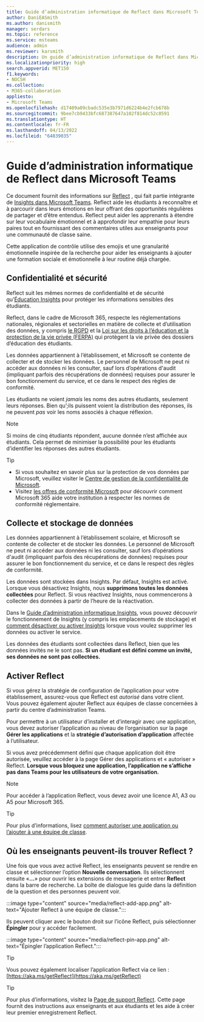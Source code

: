 ```yaml
---
title: Guide d’administration informatique de Reflect dans Microsoft Teams
author: DaniEASmith
ms.author: danismith
manager: serdars
ms.topic: reference
ms.service: msteams
audience: admin
ms.reviewer: karsmith
description: Un guide d’administration informatique de Reflect dans Microsoft Teams pour l’éducation.
ms.localizationpriority: high
search.appverid: MET150
f1.keywords:
- NOCSH
ms.collection:
- M365-collaboration
appliesto:
- Microsoft Teams
ms.openlocfilehash: d17409a09cbadc535e3b7971d6224b4e2fcb678b
ms.sourcegitcommit: 9bee7cb9433bfc687387647a102f814dc52c8591
ms.translationtype: HT
ms.contentlocale: fr-FR
ms.lasthandoff: 04/13/2022
ms.locfileid: "64839035"
---
```

# <a name="it-admin-guide-to-reflect-in-microsoft-teams"></a>Guide d’administration informatique de Reflect dans Microsoft Teams

Ce document fournit des informations sur [Reflect](https://aka.ms/reflect) , qui fait partie intégrante de [Insights dans Microsoft Teams](class-insights.md). Reflect aide les étudiants à reconnaître et à parcourir dans leurs émotions en leur offrant des opportunités régulières de partager et d’être entendus. Reflect peut aider les apprenants à étendre sur leur vocabulaire émotionnel et à approfondir leur empathie pour leurs paires tout en fournissant des commentaires utiles aux enseignants pour une communauté de classe saine.

Cette application de contrôle utilise des emojis et une granularité émotionnelle inspirée de la recherche pour aider les enseignants à ajouter une formation sociale et émotionnelle à leur routine déjà chargée.


## <a name="privacy-and-security"></a>Confidentialité et sécurité
Reflect suit les mêmes normes de confidentialité et de sécurité qu’[Éducation Insights](class-insights.md) pour protéger les informations sensibles des étudiants.

Reflect, dans le cadre de Microsoft 365, respecte les réglementations nationales, régionales et sectorielles en matière de collecte et d’utilisation des données, y compris [le RGPD](/compliance/regulatory/gdpr) et la [Loi sur les droits à l’éducation et la protection de la vie privée (FERPA)](/compliance/regulatory/offering-ferpa) qui protègent la vie privée des dossiers d’éducation des étudiants.

Les données appartiennent à l’établissement, et Microsoft se contente de collecter et de stocker les données. Le personnel de Microsoft ne peut ni accéder aux données ni les consulter, sauf lors d’opérations d'audit (impliquant parfois des récupérations de données) requises pour assurer le bon fonctionnement du service, et ce dans le respect des règles de conformité.

Les étudiants ne voient *jamais* les noms des autres étudiants, seulement leurs réponses. Bien qu’;ils puissent voient la distribution des réponses, ils ne peuvent *pas* voir les noms associés à chaque réflexion. 

> [!NOTE]
> Si moins de cinq étudiants répondent, aucune donnée n’est affichée aux étudiants. Cela permet de minimiser la possibilité pour les étudiants d’identifier les réponses des autres étudiants.

> [!TIP]
> * Si vous souhaitez en savoir plus sur la protection de vos données par Microsoft, veuillez visiter le [Centre de gestion de la confidentialité de Microsoft](https://www.microsoft.com/trust-center).
> * Visitez [les offres de conformité Microsoft](/compliance/regulatory/offering-home) pour découvrir comment Microsoft 365 aide votre institution à respecter les normes de conformité réglementaire.

## <a name="data-collection-and-storage"></a>Collecte et stockage de données
Les données appartiennent à l’établissement scolaire, et Microsoft se contente de collecter et de stocker les données. Le personnel de Microsoft ne peut ni accéder aux données ni les consulter, sauf lors d’opérations d'audit (impliquant parfois des récupérations de données) requises pour assurer le bon fonctionnement du service, et ce dans le respect des règles de conformité.

Les données sont stockées dans Insights. Par défaut, Insights est activé. Lorsque vous désactivez Insights, nous **supprimons toutes les données collectées** pour Reflect. Si vous réactivez Insights, nous commencerons à collecter des données à partir de l’heure de la réactivation.

Dans le [Guide d’administration informatique Insights](class-insights.md), vous pouvez découvrir le fonctionnement de Insights (y compris les emplacements de stockage) et [comment désactiver ou activer Insights](class-insights.md#turn-insights-on-or-off) lorsque vous voulez supprimer les données ou activer le service.

Les données des étudiants sont collectées dans Reflect, bien que les données invités ne le sont pas. **Si un étudiant est défini comme un invité, ses données ne sont pas collectées.** 

## <a name="enable-reflect"></a>Activer Reflect
Si vous gérez la stratégie de configuration de l’application pour votre établissement, assurez-vous que Reflect est *autorisé* dans votre client. Vous pouvez également ajouter Reflect aux équipes de classe concernées à partir du centre d’administration Teams.

Pour permettre à un utilisateur d’installer et d’interagir avec une application, vous devez autoriser l’application au niveau de l’organisation sur la page **Gérer les applications** et la **stratégie d’autorisation d’application** affectée à l’utilisateur.

Si vous avez précédemment défini que chaque application doit être autorisée, veuillez accéder à la page Gérer des applications et « autoriser » Reflect. **Lorsque vous bloquez une application, l’application ne s’affiche pas dans Teams pour les utilisateurs de votre organisation.**

> [!NOTE]
> Pour accéder à l’application Reflect, vous devez avoir une licence A1, A3 ou A5 pour Microsoft 365.

> [!TIP]
> Pour plus d’informations, lisez [comment autoriser une application ou l’ajouter à une équipe de classe](manage-apps.md#allow-and-block-apps).

## <a name="where-do-educators-find-reflect"></a>Où les enseignants peuvent-ils trouver Reflect ?
Une fois que vous avez activé Reflect, les enseignants peuvent se rendre en classe et sélectionner l’option **Nouvelle conversation**. Ils sélectionnent ensuite «**...**» pour ouvrir les extensions de messagerie et entrer **Reflect** dans la barre de recherche. La boîte de dialogue les guide dans la définition de la question et des personnes peuvent voir.

:::image type="content" source="media/reflect-add-app.png" alt-text="Ajouter Reflect à une équipe de classe.":::

Ils peuvent cliquer avec le bouton droit sur l’icône Reflect, puis sélectionner **Épingler** pour y accéder facilement.

:::image type="content" source="media/reflect-pin-app.png" alt-text="Épingler l’application Reflect.":::

> [!TIP]
> Vous pouvez également localiser l’application Reflect via ce lien : [https://aka.ms/getReflect](https://aka.ms/getReflect)

> [!TIP]
> Pour plus d’informations, visitez la [Page de support Reflect](https://support.microsoft.com/topic/e9198f62-7860-4532-821f-53ef14afa79a). Cette page fournit des instructions aux enseignants et aux étudiants et les aide à créer leur premier enregistrement Reflect.
